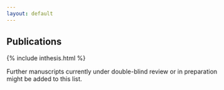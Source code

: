 ```yaml
---
layout: default
---
```


## Publications

{% include inthesis.html %}

Further manuscripts currently under double-blind review or in
preparation might be added to this list.